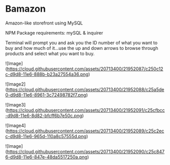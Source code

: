# Bamazon
Amazon-like storefront using MySQL

NPM Package requirements: mySQL & inquirer

Terminal will prompt you and ask you the ID number of what you want to buy and how much of it...use the up and down arrows to browse through products and select what you want to buy.

![Image] (https://cloud.githubusercontent.com/assets/20713400/21952087/c250c12c-d9d8-11e6-888b-b23a27554a36.png)

![Image2] (https://cloud.githubusercontent.com/assets/20713400/21952088/c25a5de0-d9d8-11e6-8961-3c72498782f7.png)

![Image3] (https://cloud.githubusercontent.com/assets/20713400/21952091/c25cfbcc-d9d8-11e6-8d82-bfcff6b7e50c.png)

![Image4] (https://cloud.githubusercontent.com/assets/20713400/21952089/c25c2ecc-d9d8-11e6-965d-110a8c57555d.png)

![Image] (https://cloud.githubusercontent.com/assets/20713400/21952090/c25c8476-d9d8-11e6-847e-48da5517250a.png)

